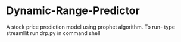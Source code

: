 # Dynamic-Range-Predictor
A stock price prediction model using prophet algorithm.
To run- type streamllit run drp.py in command shell
